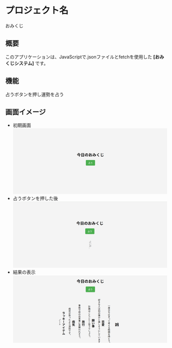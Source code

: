 # プロジェクト名
おみくじ

## 概要
このアプリケーションは、JavaScriptで.jsonファイルとfetchを使用した **[おみくじシステム]** です。  


## 機能
占うボタンを押し運勢を占う

## 画面イメージ
- 初期画面
![alt text](images/image.png)
- 占うボタンを押した後
![alt text](images/image2.png)
- 結果の表示
![alt text](images/image3.png)